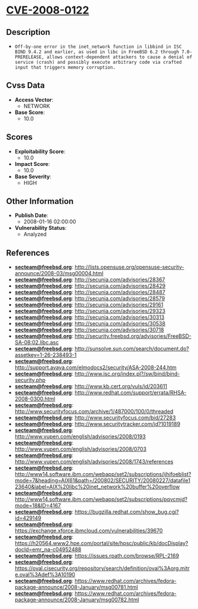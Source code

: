 
# [CVE-2008-0122](https://cve.mitre.org/cgi-bin/cvename.cgi?name=CVE-2008-0122)

## Description

- `Off-by-one error in the inet_network function in libbind in ISC BIND 9.4.2 and earlier, as used in libc in FreeBSD 6.2 through 7.0-PRERELEASE, allows context-dependent attackers to cause a denial of service (crash) and possibly execute arbitrary code via crafted input that triggers memory corruption.`

## Cvss Data

- **Access Vector**:
  - NETWORK
- **Base Score**:
  - 10.0

## Scores

- **Exploitability Score**:
  - 10.0
- **Impact Score**:
  - 10.0
- **Base Severity**:
  - HIGH

## Other Information

- **Publish Date**:
  - 2008-01-16 02:00:00
- **Vulnerability Status**:
  - Analyzed

## References

- **secteam@freebsd.org**: http://lists.opensuse.org/opensuse-security-announce/2008-03/msg00004.html
- **secteam@freebsd.org**: http://secunia.com/advisories/28367
- **secteam@freebsd.org**: http://secunia.com/advisories/28429
- **secteam@freebsd.org**: http://secunia.com/advisories/28487
- **secteam@freebsd.org**: http://secunia.com/advisories/28579
- **secteam@freebsd.org**: http://secunia.com/advisories/29161
- **secteam@freebsd.org**: http://secunia.com/advisories/29323
- **secteam@freebsd.org**: http://secunia.com/advisories/30313
- **secteam@freebsd.org**: http://secunia.com/advisories/30538
- **secteam@freebsd.org**: http://secunia.com/advisories/30718
- **secteam@freebsd.org**: http://security.freebsd.org/advisories/FreeBSD-SA-08:02.libc.asc
- **secteam@freebsd.org**: http://sunsolve.sun.com/search/document.do?assetkey=1-26-238493-1
- **secteam@freebsd.org**: http://support.avaya.com/elmodocs2/security/ASA-2008-244.htm
- **secteam@freebsd.org**: http://www.isc.org/index.pl?/sw/bind/bind-security.php
- **secteam@freebsd.org**: http://www.kb.cert.org/vuls/id/203611
- **secteam@freebsd.org**: http://www.redhat.com/support/errata/RHSA-2008-0300.html
- **secteam@freebsd.org**: http://www.securityfocus.com/archive/1/487000/100/0/threaded
- **secteam@freebsd.org**: http://www.securityfocus.com/bid/27283
- **secteam@freebsd.org**: http://www.securitytracker.com/id?1019189
- **secteam@freebsd.org**: http://www.vupen.com/english/advisories/2008/0193
- **secteam@freebsd.org**: http://www.vupen.com/english/advisories/2008/0703
- **secteam@freebsd.org**: http://www.vupen.com/english/advisories/2008/1743/references
- **secteam@freebsd.org**: http://www14.software.ibm.com/webapp/set2/subscriptions/ijhifoeblist?mode=7&heading=AIX61&path=/200802/SECURITY/20080227/datafile123640&label=AIX%20libc%20inet_network%20buffer%20overflow
- **secteam@freebsd.org**: http://www14.software.ibm.com/webapp/set2/subscriptions/pqvcmjd?mode=18&ID=4167
- **secteam@freebsd.org**: https://bugzilla.redhat.com/show_bug.cgi?id=429149
- **secteam@freebsd.org**: https://exchange.xforce.ibmcloud.com/vulnerabilities/39670
- **secteam@freebsd.org**: https://h20564.www2.hpe.com/portal/site/hpsc/public/kb/docDisplay?docId=emr_na-c04952488
- **secteam@freebsd.org**: https://issues.rpath.com/browse/RPL-2169
- **secteam@freebsd.org**: https://oval.cisecurity.org/repository/search/definition/oval%3Aorg.mitre.oval%3Adef%3A10190
- **secteam@freebsd.org**: https://www.redhat.com/archives/fedora-package-announce/2008-January/msg00781.html
- **secteam@freebsd.org**: https://www.redhat.com/archives/fedora-package-announce/2008-January/msg00782.html

